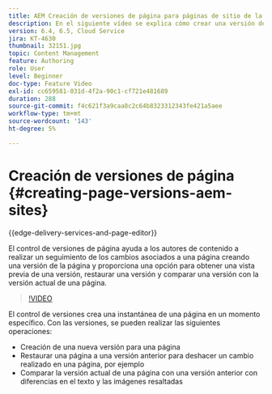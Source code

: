 ```yaml
---
title: AEM Creación de versiones de página para páginas de sitio de la
description: En el siguiente vídeo se explica cómo crear una versión de página, obtener una vista previa, restaurar una versión de página y comparar la versión de la página actual con una versión de página guardada.
version: 6.4, 6.5, Cloud Service
jira: KT-4630
thumbnail: 32151.jpg
topic: Content Management
feature: Authoring
role: User
level: Beginner
doc-type: Feature Video
exl-id: cc659581-031d-4f2a-90c1-cf721e481689
duration: 288
source-git-commit: f4c621f3a9caa8c2c64b8323312343fe421a5aee
workflow-type: tm+mt
source-wordcount: '143'
ht-degree: 5%

---
```


# Creación de versiones de página {#creating-page-versions-aem-sites}

{{edge-delivery-services-and-page-editor}}

El control de versiones de página ayuda a los autores de contenido a realizar un seguimiento de los cambios asociados a una página creando una versión de la página y proporciona una opción para obtener una vista previa de una versión, restaurar una versión y comparar una versión con la versión actual de una página.

>[!VIDEO](https://video.tv.adobe.com/v/32151?quality=12&learn=on)

El control de versiones crea una instantánea de una página en un momento específico. Con las versiones, se pueden realizar las siguientes operaciones:
* Creación de una nueva versión para una página
* Restaurar una página a una versión anterior para deshacer un cambio realizado en una página, por ejemplo
* Comparar la versión actual de una página con una versión anterior con diferencias en el texto y las imágenes resaltadas
